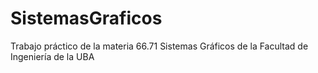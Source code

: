 # SistemasGraficos

Trabajo práctico de la materia 66.71 Sistemas Gráficos de la Facultad de Ingeniería de la UBA
